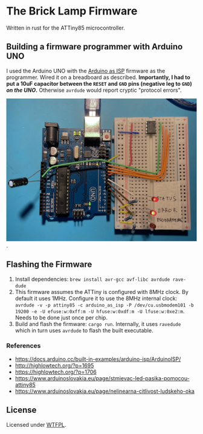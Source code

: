 # The Brick Lamp Firmware

Written in rust for the ATTiny85 microcontroller.

## Building a firmware programmer with Arduino UNO

I used the Arduino UNO with the [Arduino as ISP](https://docs.arduino.cc/learn/communication/spi/) firmware as the programmer. Wired it on a breadboard as described. **Importantly, I had to put a 10uF capacitor between the `RESET` and `GND` pins (negative leg to `GND`) _on the UNO_.** Otherwise `avrdude` would report cryptic "protocol errors".

![photo of the programmer breadboard setup](./docs/programmer_setup.jpeg).

## Flashing the Firmware

1. Install dependencies: `brew install avr-gcc avf-libc avrdude rave-dude`
2. This firmware assumes the ATTiny is configured with 8MHz clock. By default it uses 1MHz. Configure it to use the 8MHz internal clock: `avrdude -v -p attiny85 -c arduino_as_isp -P /dev/cu.usbmodem101 -b 19200 -e -U efuse:w:0xff:m -U hfuse:w:0xdf:m -U lfuse:w:0xe2:m`. Needs to be done just once per chip.
3. Build and flash the firmware: `cargo run`. Internally, it uses `ravedude` which in turn uses `avrdude` to flash the built executable.

### References

- https://docs.arduino.cc/built-in-examples/arduino-isp/ArduinoISP/
- http://highlowtech.org/?p=1695
- https://highlowtech.org/?p=1706
- https://www.arduinoslovakia.eu/page/stmievac-led-pasika-pomocou-attiny85
- https://www.arduinoslovakia.eu/page/nelinearna-citlivost-ludskeho-oka

## License

Licensed under [WTFPL](https://en.wikipedia.org/wiki/WTFPL).
